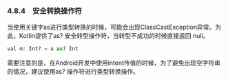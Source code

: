 ### 4.8.4　安全转换操作符

当使用关键字as进行类型转换的时候，可能会出现ClassCastException异常。为此，Kotlin提供了as? 安全转型操作符，当转型不成功的时候直接返回 null。

```python
val m: Int? = a as? Int
```

需要注意的是，在Android开发中使用intent传值的时候，为了避免出现空字符串的情况，建议使用as? 操作符进行类型转换操作。

